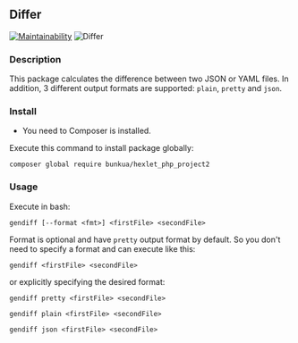 ## Differ

[![Maintainability](https://api.codeclimate.com/v1/badges/9dd6d63f9ffdaaa1956f/maintainability)](https://codeclimate.com/github/bunkua/php-project-lvl2/maintainability)
![Differ](https://github.com/bunkua/php-project-lvl2/workflows/Differ/badge.svg)


### Description
This package calculates the difference between two JSON or YAML files. In addition, 3 different output formats are supported: `plain`, `pretty` and `json`.

### Install


- You need to Composer is installed.

Execute this command to install package globally:

```
composer global require bunkua/hexlet_php_project2
```

### Usage
Execute in bash:

```
gendiff [--format <fmt>] <firstFile> <secondFile>
```

Format is optional and have `pretty` output format by default. So you don't need to specify a format and can execute like this:
```
gendiff <firstFile> <secondFile>
```
or explicitly specifying the desired format:
```
gendiff pretty <firstFile> <secondFile>
```

```
gendiff plain <firstFile> <secondFile>
```

```
gendiff json <firstFile> <secondFile>
```
